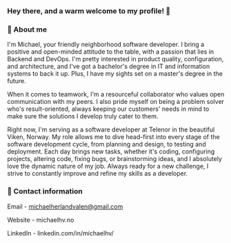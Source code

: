 ### Hey there, and a warm welcome to my profile! 👋



### 📙 About me

I'm Michael, your friendly neighborhood software developer. I bring a positive and open-minded attitude to the table, with a passion that lies in Backend and DevOps. I'm pretty interested in product quality, configuration, and architecture, and I've got a bachelor's degree in IT and information systems to back it up. Plus, I have my sights set on a master's degree in the future.

When it comes to teamwork, I'm a resourceful collaborator who values open communication with my peers. I also pride myself on being a problem solver who's result-oriented, always keeping our customers' needs in mind to make sure the solutions I develop truly cater to them.

Right now, I'm serving as a software developer at Telenor in the beautiful Viken, Norway. My role allows me to dive head-first into every stage of the software development cycle, from planning and design, to testing and deployment. Each day brings new tasks, whether it's coding, configuring projects, altering code, fixing bugs, or brainstorming ideas, and I absolutely love the dynamic nature of my job. Always ready for a new challenge, I strive to constantly improve and refine my skills as a developer.

### 📧 Contact information 
Email - michaelherlandvalen@gmail.com

Website - michaelhv.no

LinkedIn - linkedin.com/in/michaelhv/
<!--
**OriginalMHV/OriginalMHV** is a ✨ _special_ ✨ repository because its `README.md` (this file) appears on your GitHub profile.

Here are some ideas to get you started:

- 🔭 I’m currently working on ...
- 🌱 I’m currently learning ...
- 👯 I’m looking to collaborate on ...
- 🤔 I’m looking for help with ...
- 💬 Ask me about ...
- 📫 How to reach me: ...
- 😄 Pronouns: ...
- ⚡ Fun fact: ...
-->
